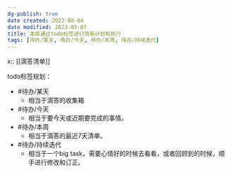 ```yaml
---
dg-publish: true
date created: 2022-08-04
date modified: 2023-03-07
title: 本库通过todo标签进行简易计划和执行
tags: [待办/某天, 待办/今天, 待办/本周, 待办/持续迭代]
---
```


x:: [[滴答清单]]

todo标签规划：

- #待办/某天
	- 相当于滴答的收集箱
- #待办/今天
	- 相当于要今天或近期要完成的事情。
- #待办/本周
	- 相当于滴答的最近7天清单。
- #待办/持续迭代
	- 相当于一个big task，需要心情好的时候去看看，或者回顾到的时候，顺手进行修改和订正。
